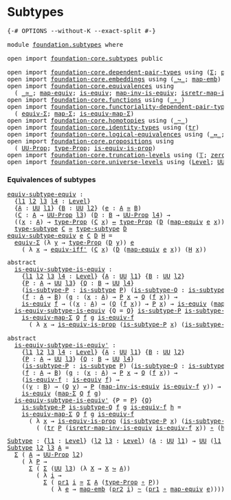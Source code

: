 # Subtypes

<pre class="Agda"><a id="21" class="Symbol">{-#</a> <a id="25" class="Keyword">OPTIONS</a> <a id="33" class="Pragma">--without-K</a> <a id="45" class="Pragma">--exact-split</a> <a id="59" class="Symbol">#-}</a>

<a id="64" class="Keyword">module</a> <a id="71" href="foundation.subtypes.html" class="Module">foundation.subtypes</a> <a id="91" class="Keyword">where</a>

<a id="98" class="Keyword">open</a> <a id="103" class="Keyword">import</a> <a id="110" href="foundation-core.subtypes.html" class="Module">foundation-core.subtypes</a> <a id="135" class="Keyword">public</a>

<a id="143" class="Keyword">open</a> <a id="148" class="Keyword">import</a> <a id="155" href="foundation-core.dependent-pair-types.html" class="Module">foundation-core.dependent-pair-types</a> <a id="192" class="Keyword">using</a> <a id="198" class="Symbol">(</a><a id="199" href="foundation-core.dependent-pair-types.html#502" class="Record">Σ</a><a id="200" class="Symbol">;</a> <a id="202" href="foundation-core.dependent-pair-types.html#592" class="Field">pr1</a><a id="205" class="Symbol">;</a> <a id="207" href="foundation-core.dependent-pair-types.html#604" class="Field">pr2</a><a id="210" class="Symbol">)</a>
<a id="212" class="Keyword">open</a> <a id="217" class="Keyword">import</a> <a id="224" href="foundation-core.embeddings.html" class="Module">foundation-core.embeddings</a> <a id="251" class="Keyword">using</a> <a id="257" class="Symbol">(</a><a id="258" href="foundation-core.embeddings.html#1062" class="Function Operator">_↪_</a><a id="261" class="Symbol">;</a> <a id="263" href="foundation-core.embeddings.html#1205" class="Function">map-emb</a><a id="270" class="Symbol">)</a>
<a id="272" class="Keyword">open</a> <a id="277" class="Keyword">import</a> <a id="284" href="foundation-core.equivalences.html" class="Module">foundation-core.equivalences</a> <a id="313" class="Keyword">using</a>
  <a id="321" class="Symbol">(</a> <a id="323" href="foundation-core.equivalences.html#1607" class="Function Operator">_≃_</a><a id="326" class="Symbol">;</a> <a id="328" href="foundation-core.equivalences.html#1807" class="Function">map-equiv</a><a id="337" class="Symbol">;</a> <a id="339" href="foundation-core.equivalences.html#1542" class="Function">is-equiv</a><a id="347" class="Symbol">;</a> <a id="349" href="foundation-core.equivalences.html#4173" class="Function">map-inv-is-equiv</a><a id="365" class="Symbol">;</a> <a id="367" href="foundation-core.equivalences.html#4381" class="Function">isretr-map-inv-is-equiv</a><a id="390" class="Symbol">)</a>
<a id="392" class="Keyword">open</a> <a id="397" class="Keyword">import</a> <a id="404" href="foundation-core.functions.html" class="Module">foundation-core.functions</a> <a id="430" class="Keyword">using</a> <a id="436" class="Symbol">(</a><a id="437" href="foundation-core.functions.html#407" class="Function Operator">_∘_</a><a id="440" class="Symbol">)</a>
<a id="442" class="Keyword">open</a> <a id="447" class="Keyword">import</a> <a id="454" href="foundation-core.functoriality-dependent-pair-types.html" class="Module">foundation-core.functoriality-dependent-pair-types</a> <a id="505" class="Keyword">using</a>
  <a id="513" class="Symbol">(</a> <a id="515" href="foundation-core.functoriality-dependent-pair-types.html#10421" class="Function">equiv-Σ</a><a id="522" class="Symbol">;</a> <a id="524" href="foundation-core.functoriality-dependent-pair-types.html#2434" class="Function">map-Σ</a><a id="529" class="Symbol">;</a> <a id="531" href="foundation-core.functoriality-dependent-pair-types.html#9993" class="Function">is-equiv-map-Σ</a><a id="545" class="Symbol">)</a>
<a id="547" class="Keyword">open</a> <a id="552" class="Keyword">import</a> <a id="559" href="foundation-core.homotopies.html" class="Module">foundation-core.homotopies</a> <a id="586" class="Keyword">using</a> <a id="592" class="Symbol">(</a><a id="593" href="foundation-core.homotopies.html#467" class="Function Operator">_~_</a><a id="596" class="Symbol">)</a>
<a id="598" class="Keyword">open</a> <a id="603" class="Keyword">import</a> <a id="610" href="foundation-core.identity-types.html" class="Module">foundation-core.identity-types</a> <a id="641" class="Keyword">using</a> <a id="647" class="Symbol">(</a><a id="648" href="foundation-core.identity-types.html#4583" class="Function">tr</a><a id="650" class="Symbol">)</a>
<a id="652" class="Keyword">open</a> <a id="657" class="Keyword">import</a> <a id="664" href="foundation-core.logical-equivalences.html" class="Module">foundation-core.logical-equivalences</a> <a id="701" class="Keyword">using</a> <a id="707" class="Symbol">(</a><a id="708" href="foundation-core.logical-equivalences.html#886" class="Function Operator">_↔_</a><a id="711" class="Symbol">;</a> <a id="713" href="foundation-core.logical-equivalences.html#1516" class="Function">equiv-iff&#39;</a><a id="723" class="Symbol">)</a>
<a id="725" class="Keyword">open</a> <a id="730" class="Keyword">import</a> <a id="737" href="foundation-core.propositions.html" class="Module">foundation-core.propositions</a> <a id="766" class="Keyword">using</a>
  <a id="774" class="Symbol">(</a> <a id="776" href="foundation-core.propositions.html#1322" class="Function">UU-Prop</a><a id="783" class="Symbol">;</a> <a id="785" href="foundation-core.propositions.html#1424" class="Function">type-Prop</a><a id="794" class="Symbol">;</a> <a id="796" href="foundation-core.propositions.html#3624" class="Function">is-equiv-is-prop</a><a id="812" class="Symbol">)</a>
<a id="814" class="Keyword">open</a> <a id="819" class="Keyword">import</a> <a id="826" href="foundation-core.truncation-levels.html" class="Module">foundation-core.truncation-levels</a> <a id="860" class="Keyword">using</a> <a id="866" class="Symbol">(</a><a id="867" href="foundation-core.truncation-levels.html#382" class="Datatype">𝕋</a><a id="868" class="Symbol">;</a> <a id="870" href="foundation-core.truncation-levels.html#479" class="Function">zero-𝕋</a><a id="876" class="Symbol">)</a>
<a id="878" class="Keyword">open</a> <a id="883" class="Keyword">import</a> <a id="890" href="foundation-core.universe-levels.html" class="Module">foundation-core.universe-levels</a> <a id="922" class="Keyword">using</a> <a id="928" class="Symbol">(</a><a id="929" href="Agda.Primitive.html#597" class="Postulate">Level</a><a id="934" class="Symbol">;</a> <a id="936" href="foundation-core.universe-levels.html#222" class="Primitive">UU</a><a id="938" class="Symbol">;</a> <a id="940" href="Agda.Primitive.html#780" class="Primitive">lsuc</a><a id="944" class="Symbol">;</a> <a id="946" href="Agda.Primitive.html#810" class="Primitive Operator">_⊔_</a><a id="949" class="Symbol">)</a>
</pre>
### Equivalences of subtypes

<pre class="Agda"><a id="equiv-subtype-equiv"></a><a id="994" href="foundation.subtypes.html#994" class="Function">equiv-subtype-equiv</a> <a id="1014" class="Symbol">:</a>
  <a id="1018" class="Symbol">{</a><a id="1019" href="foundation.subtypes.html#1019" class="Bound">l1</a> <a id="1022" href="foundation.subtypes.html#1022" class="Bound">l2</a> <a id="1025" href="foundation.subtypes.html#1025" class="Bound">l3</a> <a id="1028" href="foundation.subtypes.html#1028" class="Bound">l4</a> <a id="1031" class="Symbol">:</a> <a id="1033" href="Agda.Primitive.html#597" class="Postulate">Level</a><a id="1038" class="Symbol">}</a>
  <a id="1042" class="Symbol">{</a><a id="1043" href="foundation.subtypes.html#1043" class="Bound">A</a> <a id="1045" class="Symbol">:</a> <a id="1047" href="foundation-core.universe-levels.html#222" class="Primitive">UU</a> <a id="1050" href="foundation.subtypes.html#1019" class="Bound">l1</a><a id="1052" class="Symbol">}</a> <a id="1054" class="Symbol">{</a><a id="1055" href="foundation.subtypes.html#1055" class="Bound">B</a> <a id="1057" class="Symbol">:</a> <a id="1059" href="foundation-core.universe-levels.html#222" class="Primitive">UU</a> <a id="1062" href="foundation.subtypes.html#1022" class="Bound">l2</a><a id="1064" class="Symbol">}</a> <a id="1066" class="Symbol">(</a><a id="1067" href="foundation.subtypes.html#1067" class="Bound">e</a> <a id="1069" class="Symbol">:</a> <a id="1071" href="foundation.subtypes.html#1043" class="Bound">A</a> <a id="1073" href="foundation-core.equivalences.html#1607" class="Function Operator">≃</a> <a id="1075" href="foundation.subtypes.html#1055" class="Bound">B</a><a id="1076" class="Symbol">)</a>
  <a id="1080" class="Symbol">(</a><a id="1081" href="foundation.subtypes.html#1081" class="Bound">C</a> <a id="1083" class="Symbol">:</a> <a id="1085" href="foundation.subtypes.html#1043" class="Bound">A</a> <a id="1087" class="Symbol">→</a> <a id="1089" href="foundation-core.propositions.html#1322" class="Function">UU-Prop</a> <a id="1097" href="foundation.subtypes.html#1025" class="Bound">l3</a><a id="1099" class="Symbol">)</a> <a id="1101" class="Symbol">(</a><a id="1102" href="foundation.subtypes.html#1102" class="Bound">D</a> <a id="1104" class="Symbol">:</a> <a id="1106" href="foundation.subtypes.html#1055" class="Bound">B</a> <a id="1108" class="Symbol">→</a> <a id="1110" href="foundation-core.propositions.html#1322" class="Function">UU-Prop</a> <a id="1118" href="foundation.subtypes.html#1028" class="Bound">l4</a><a id="1120" class="Symbol">)</a> <a id="1122" class="Symbol">→</a>
  <a id="1126" class="Symbol">((</a><a id="1128" href="foundation.subtypes.html#1128" class="Bound">x</a> <a id="1130" class="Symbol">:</a> <a id="1132" href="foundation.subtypes.html#1043" class="Bound">A</a><a id="1133" class="Symbol">)</a> <a id="1135" class="Symbol">→</a> <a id="1137" href="foundation-core.propositions.html#1424" class="Function">type-Prop</a> <a id="1147" class="Symbol">(</a><a id="1148" href="foundation.subtypes.html#1081" class="Bound">C</a> <a id="1150" href="foundation.subtypes.html#1128" class="Bound">x</a><a id="1151" class="Symbol">)</a> <a id="1153" href="foundation-core.logical-equivalences.html#886" class="Function Operator">↔</a> <a id="1155" href="foundation-core.propositions.html#1424" class="Function">type-Prop</a> <a id="1165" class="Symbol">(</a><a id="1166" href="foundation.subtypes.html#1102" class="Bound">D</a> <a id="1168" class="Symbol">(</a><a id="1169" href="foundation-core.equivalences.html#1807" class="Function">map-equiv</a> <a id="1179" href="foundation.subtypes.html#1067" class="Bound">e</a> <a id="1181" href="foundation.subtypes.html#1128" class="Bound">x</a><a id="1182" class="Symbol">)))</a> <a id="1186" class="Symbol">→</a>
  <a id="1190" href="foundation-core.subtypes.html#2362" class="Function">type-subtype</a> <a id="1203" href="foundation.subtypes.html#1081" class="Bound">C</a> <a id="1205" href="foundation-core.equivalences.html#1607" class="Function Operator">≃</a> <a id="1207" href="foundation-core.subtypes.html#2362" class="Function">type-subtype</a> <a id="1220" href="foundation.subtypes.html#1102" class="Bound">D</a>
<a id="1222" href="foundation.subtypes.html#994" class="Function">equiv-subtype-equiv</a> <a id="1242" href="foundation.subtypes.html#1242" class="Bound">e</a> <a id="1244" href="foundation.subtypes.html#1244" class="Bound">C</a> <a id="1246" href="foundation.subtypes.html#1246" class="Bound">D</a> <a id="1248" href="foundation.subtypes.html#1248" class="Bound">H</a> <a id="1250" class="Symbol">=</a>
  <a id="1254" href="foundation-core.functoriality-dependent-pair-types.html#10421" class="Function">equiv-Σ</a> <a id="1262" class="Symbol">(λ</a> <a id="1265" href="foundation.subtypes.html#1265" class="Bound">y</a> <a id="1267" class="Symbol">→</a> <a id="1269" href="foundation-core.propositions.html#1424" class="Function">type-Prop</a> <a id="1279" class="Symbol">(</a><a id="1280" href="foundation.subtypes.html#1246" class="Bound">D</a> <a id="1282" href="foundation.subtypes.html#1265" class="Bound">y</a><a id="1283" class="Symbol">))</a> <a id="1286" href="foundation.subtypes.html#1242" class="Bound">e</a>
    <a id="1292" class="Symbol">(</a> <a id="1294" class="Symbol">λ</a> <a id="1296" href="foundation.subtypes.html#1296" class="Bound">x</a> <a id="1298" class="Symbol">→</a> <a id="1300" href="foundation-core.logical-equivalences.html#1516" class="Function">equiv-iff&#39;</a> <a id="1311" class="Symbol">(</a><a id="1312" href="foundation.subtypes.html#1244" class="Bound">C</a> <a id="1314" href="foundation.subtypes.html#1296" class="Bound">x</a><a id="1315" class="Symbol">)</a> <a id="1317" class="Symbol">(</a><a id="1318" href="foundation.subtypes.html#1246" class="Bound">D</a> <a id="1320" class="Symbol">(</a><a id="1321" href="foundation-core.equivalences.html#1807" class="Function">map-equiv</a> <a id="1331" href="foundation.subtypes.html#1242" class="Bound">e</a> <a id="1333" href="foundation.subtypes.html#1296" class="Bound">x</a><a id="1334" class="Symbol">))</a> <a id="1337" class="Symbol">(</a><a id="1338" href="foundation.subtypes.html#1248" class="Bound">H</a> <a id="1340" href="foundation.subtypes.html#1296" class="Bound">x</a><a id="1341" class="Symbol">))</a>
</pre>
<pre class="Agda"><a id="1357" class="Keyword">abstract</a>
  <a id="is-equiv-subtype-is-equiv"></a><a id="1368" href="foundation.subtypes.html#1368" class="Function">is-equiv-subtype-is-equiv</a> <a id="1394" class="Symbol">:</a>
    <a id="1400" class="Symbol">{</a><a id="1401" href="foundation.subtypes.html#1401" class="Bound">l1</a> <a id="1404" href="foundation.subtypes.html#1404" class="Bound">l2</a> <a id="1407" href="foundation.subtypes.html#1407" class="Bound">l3</a> <a id="1410" href="foundation.subtypes.html#1410" class="Bound">l4</a> <a id="1413" class="Symbol">:</a> <a id="1415" href="Agda.Primitive.html#597" class="Postulate">Level</a><a id="1420" class="Symbol">}</a> <a id="1422" class="Symbol">{</a><a id="1423" href="foundation.subtypes.html#1423" class="Bound">A</a> <a id="1425" class="Symbol">:</a> <a id="1427" href="foundation-core.universe-levels.html#222" class="Primitive">UU</a> <a id="1430" href="foundation.subtypes.html#1401" class="Bound">l1</a><a id="1432" class="Symbol">}</a> <a id="1434" class="Symbol">{</a><a id="1435" href="foundation.subtypes.html#1435" class="Bound">B</a> <a id="1437" class="Symbol">:</a> <a id="1439" href="foundation-core.universe-levels.html#222" class="Primitive">UU</a> <a id="1442" href="foundation.subtypes.html#1404" class="Bound">l2</a><a id="1444" class="Symbol">}</a>
    <a id="1450" class="Symbol">{</a><a id="1451" href="foundation.subtypes.html#1451" class="Bound">P</a> <a id="1453" class="Symbol">:</a> <a id="1455" href="foundation.subtypes.html#1423" class="Bound">A</a> <a id="1457" class="Symbol">→</a> <a id="1459" href="foundation-core.universe-levels.html#222" class="Primitive">UU</a> <a id="1462" href="foundation.subtypes.html#1407" class="Bound">l3</a><a id="1464" class="Symbol">}</a> <a id="1466" class="Symbol">{</a><a id="1467" href="foundation.subtypes.html#1467" class="Bound">Q</a> <a id="1469" class="Symbol">:</a> <a id="1471" href="foundation.subtypes.html#1435" class="Bound">B</a> <a id="1473" class="Symbol">→</a> <a id="1475" href="foundation-core.universe-levels.html#222" class="Primitive">UU</a> <a id="1478" href="foundation.subtypes.html#1410" class="Bound">l4</a><a id="1480" class="Symbol">}</a>
    <a id="1486" class="Symbol">(</a><a id="1487" href="foundation.subtypes.html#1487" class="Bound">is-subtype-P</a> <a id="1500" class="Symbol">:</a> <a id="1502" href="foundation-core.subtypes.html#1875" class="Function">is-subtype</a> <a id="1513" href="foundation.subtypes.html#1451" class="Bound">P</a><a id="1514" class="Symbol">)</a> <a id="1516" class="Symbol">(</a><a id="1517" href="foundation.subtypes.html#1517" class="Bound">is-subtype-Q</a> <a id="1530" class="Symbol">:</a> <a id="1532" href="foundation-core.subtypes.html#1875" class="Function">is-subtype</a> <a id="1543" href="foundation.subtypes.html#1467" class="Bound">Q</a><a id="1544" class="Symbol">)</a>
    <a id="1550" class="Symbol">(</a><a id="1551" href="foundation.subtypes.html#1551" class="Bound">f</a> <a id="1553" class="Symbol">:</a> <a id="1555" href="foundation.subtypes.html#1423" class="Bound">A</a> <a id="1557" class="Symbol">→</a> <a id="1559" href="foundation.subtypes.html#1435" class="Bound">B</a><a id="1560" class="Symbol">)</a> <a id="1562" class="Symbol">(</a><a id="1563" href="foundation.subtypes.html#1563" class="Bound">g</a> <a id="1565" class="Symbol">:</a> <a id="1567" class="Symbol">(</a><a id="1568" href="foundation.subtypes.html#1568" class="Bound">x</a> <a id="1570" class="Symbol">:</a> <a id="1572" href="foundation.subtypes.html#1423" class="Bound">A</a><a id="1573" class="Symbol">)</a> <a id="1575" class="Symbol">→</a> <a id="1577" href="foundation.subtypes.html#1451" class="Bound">P</a> <a id="1579" href="foundation.subtypes.html#1568" class="Bound">x</a> <a id="1581" class="Symbol">→</a> <a id="1583" href="foundation.subtypes.html#1467" class="Bound">Q</a> <a id="1585" class="Symbol">(</a><a id="1586" href="foundation.subtypes.html#1551" class="Bound">f</a> <a id="1588" href="foundation.subtypes.html#1568" class="Bound">x</a><a id="1589" class="Symbol">))</a> <a id="1592" class="Symbol">→</a>
    <a id="1598" href="foundation-core.equivalences.html#1542" class="Function">is-equiv</a> <a id="1607" href="foundation.subtypes.html#1551" class="Bound">f</a> <a id="1609" class="Symbol">→</a> <a id="1611" class="Symbol">((</a><a id="1613" href="foundation.subtypes.html#1613" class="Bound">x</a> <a id="1615" class="Symbol">:</a> <a id="1617" href="foundation.subtypes.html#1423" class="Bound">A</a><a id="1618" class="Symbol">)</a> <a id="1620" class="Symbol">→</a> <a id="1622" class="Symbol">(</a><a id="1623" href="foundation.subtypes.html#1467" class="Bound">Q</a> <a id="1625" class="Symbol">(</a><a id="1626" href="foundation.subtypes.html#1551" class="Bound">f</a> <a id="1628" href="foundation.subtypes.html#1613" class="Bound">x</a><a id="1629" class="Symbol">))</a> <a id="1632" class="Symbol">→</a> <a id="1634" href="foundation.subtypes.html#1451" class="Bound">P</a> <a id="1636" href="foundation.subtypes.html#1613" class="Bound">x</a><a id="1637" class="Symbol">)</a> <a id="1639" class="Symbol">→</a> <a id="1641" href="foundation-core.equivalences.html#1542" class="Function">is-equiv</a> <a id="1650" class="Symbol">(</a><a id="1651" href="foundation-core.functoriality-dependent-pair-types.html#2434" class="Function">map-Σ</a> <a id="1657" href="foundation.subtypes.html#1467" class="Bound">Q</a> <a id="1659" href="foundation.subtypes.html#1551" class="Bound">f</a> <a id="1661" href="foundation.subtypes.html#1563" class="Bound">g</a><a id="1662" class="Symbol">)</a>
  <a id="1666" href="foundation.subtypes.html#1368" class="Function">is-equiv-subtype-is-equiv</a> <a id="1692" class="Symbol">{</a><a id="1693" class="Argument">Q</a> <a id="1695" class="Symbol">=</a> <a id="1697" href="foundation.subtypes.html#1697" class="Bound">Q</a><a id="1698" class="Symbol">}</a> <a id="1700" href="foundation.subtypes.html#1700" class="Bound">is-subtype-P</a> <a id="1713" href="foundation.subtypes.html#1713" class="Bound">is-subtype-Q</a> <a id="1726" href="foundation.subtypes.html#1726" class="Bound">f</a> <a id="1728" href="foundation.subtypes.html#1728" class="Bound">g</a> <a id="1730" href="foundation.subtypes.html#1730" class="Bound">is-equiv-f</a> <a id="1741" href="foundation.subtypes.html#1741" class="Bound">h</a> <a id="1743" class="Symbol">=</a>
    <a id="1749" href="foundation-core.functoriality-dependent-pair-types.html#9993" class="Function">is-equiv-map-Σ</a> <a id="1764" href="foundation.subtypes.html#1697" class="Bound">Q</a> <a id="1766" href="foundation.subtypes.html#1726" class="Bound">f</a> <a id="1768" href="foundation.subtypes.html#1728" class="Bound">g</a> <a id="1770" href="foundation.subtypes.html#1730" class="Bound">is-equiv-f</a>
      <a id="1787" class="Symbol">(</a> <a id="1789" class="Symbol">λ</a> <a id="1791" href="foundation.subtypes.html#1791" class="Bound">x</a> <a id="1793" class="Symbol">→</a> <a id="1795" href="foundation-core.propositions.html#3624" class="Function">is-equiv-is-prop</a> <a id="1812" class="Symbol">(</a><a id="1813" href="foundation.subtypes.html#1700" class="Bound">is-subtype-P</a> <a id="1826" href="foundation.subtypes.html#1791" class="Bound">x</a><a id="1827" class="Symbol">)</a> <a id="1829" class="Symbol">(</a><a id="1830" href="foundation.subtypes.html#1713" class="Bound">is-subtype-Q</a> <a id="1843" class="Symbol">(</a><a id="1844" href="foundation.subtypes.html#1726" class="Bound">f</a> <a id="1846" href="foundation.subtypes.html#1791" class="Bound">x</a><a id="1847" class="Symbol">))</a> <a id="1850" class="Symbol">(</a><a id="1851" href="foundation.subtypes.html#1741" class="Bound">h</a> <a id="1853" href="foundation.subtypes.html#1791" class="Bound">x</a><a id="1854" class="Symbol">))</a>

<a id="1858" class="Keyword">abstract</a>
  <a id="is-equiv-subtype-is-equiv&#39;"></a><a id="1869" href="foundation.subtypes.html#1869" class="Function">is-equiv-subtype-is-equiv&#39;</a> <a id="1896" class="Symbol">:</a>
    <a id="1902" class="Symbol">{</a><a id="1903" href="foundation.subtypes.html#1903" class="Bound">l1</a> <a id="1906" href="foundation.subtypes.html#1906" class="Bound">l2</a> <a id="1909" href="foundation.subtypes.html#1909" class="Bound">l3</a> <a id="1912" href="foundation.subtypes.html#1912" class="Bound">l4</a> <a id="1915" class="Symbol">:</a> <a id="1917" href="Agda.Primitive.html#597" class="Postulate">Level</a><a id="1922" class="Symbol">}</a> <a id="1924" class="Symbol">{</a><a id="1925" href="foundation.subtypes.html#1925" class="Bound">A</a> <a id="1927" class="Symbol">:</a> <a id="1929" href="foundation-core.universe-levels.html#222" class="Primitive">UU</a> <a id="1932" href="foundation.subtypes.html#1903" class="Bound">l1</a><a id="1934" class="Symbol">}</a> <a id="1936" class="Symbol">{</a><a id="1937" href="foundation.subtypes.html#1937" class="Bound">B</a> <a id="1939" class="Symbol">:</a> <a id="1941" href="foundation-core.universe-levels.html#222" class="Primitive">UU</a> <a id="1944" href="foundation.subtypes.html#1906" class="Bound">l2</a><a id="1946" class="Symbol">}</a>
    <a id="1952" class="Symbol">{</a><a id="1953" href="foundation.subtypes.html#1953" class="Bound">P</a> <a id="1955" class="Symbol">:</a> <a id="1957" href="foundation.subtypes.html#1925" class="Bound">A</a> <a id="1959" class="Symbol">→</a> <a id="1961" href="foundation-core.universe-levels.html#222" class="Primitive">UU</a> <a id="1964" href="foundation.subtypes.html#1909" class="Bound">l3</a><a id="1966" class="Symbol">}</a> <a id="1968" class="Symbol">{</a><a id="1969" href="foundation.subtypes.html#1969" class="Bound">Q</a> <a id="1971" class="Symbol">:</a> <a id="1973" href="foundation.subtypes.html#1937" class="Bound">B</a> <a id="1975" class="Symbol">→</a> <a id="1977" href="foundation-core.universe-levels.html#222" class="Primitive">UU</a> <a id="1980" href="foundation.subtypes.html#1912" class="Bound">l4</a><a id="1982" class="Symbol">}</a>
    <a id="1988" class="Symbol">(</a><a id="1989" href="foundation.subtypes.html#1989" class="Bound">is-subtype-P</a> <a id="2002" class="Symbol">:</a> <a id="2004" href="foundation-core.subtypes.html#1875" class="Function">is-subtype</a> <a id="2015" href="foundation.subtypes.html#1953" class="Bound">P</a><a id="2016" class="Symbol">)</a> <a id="2018" class="Symbol">(</a><a id="2019" href="foundation.subtypes.html#2019" class="Bound">is-subtype-Q</a> <a id="2032" class="Symbol">:</a> <a id="2034" href="foundation-core.subtypes.html#1875" class="Function">is-subtype</a> <a id="2045" href="foundation.subtypes.html#1969" class="Bound">Q</a><a id="2046" class="Symbol">)</a>
    <a id="2052" class="Symbol">(</a><a id="2053" href="foundation.subtypes.html#2053" class="Bound">f</a> <a id="2055" class="Symbol">:</a> <a id="2057" href="foundation.subtypes.html#1925" class="Bound">A</a> <a id="2059" class="Symbol">→</a> <a id="2061" href="foundation.subtypes.html#1937" class="Bound">B</a><a id="2062" class="Symbol">)</a> <a id="2064" class="Symbol">(</a><a id="2065" href="foundation.subtypes.html#2065" class="Bound">g</a> <a id="2067" class="Symbol">:</a> <a id="2069" class="Symbol">(</a><a id="2070" href="foundation.subtypes.html#2070" class="Bound">x</a> <a id="2072" class="Symbol">:</a> <a id="2074" href="foundation.subtypes.html#1925" class="Bound">A</a><a id="2075" class="Symbol">)</a> <a id="2077" class="Symbol">→</a> <a id="2079" href="foundation.subtypes.html#1953" class="Bound">P</a> <a id="2081" href="foundation.subtypes.html#2070" class="Bound">x</a> <a id="2083" class="Symbol">→</a> <a id="2085" href="foundation.subtypes.html#1969" class="Bound">Q</a> <a id="2087" class="Symbol">(</a><a id="2088" href="foundation.subtypes.html#2053" class="Bound">f</a> <a id="2090" href="foundation.subtypes.html#2070" class="Bound">x</a><a id="2091" class="Symbol">))</a> <a id="2094" class="Symbol">→</a>
    <a id="2100" class="Symbol">(</a><a id="2101" href="foundation.subtypes.html#2101" class="Bound">is-equiv-f</a> <a id="2112" class="Symbol">:</a> <a id="2114" href="foundation-core.equivalences.html#1542" class="Function">is-equiv</a> <a id="2123" href="foundation.subtypes.html#2053" class="Bound">f</a><a id="2124" class="Symbol">)</a> <a id="2126" class="Symbol">→</a>
    <a id="2132" class="Symbol">((</a><a id="2134" href="foundation.subtypes.html#2134" class="Bound">y</a> <a id="2136" class="Symbol">:</a> <a id="2138" href="foundation.subtypes.html#1937" class="Bound">B</a><a id="2139" class="Symbol">)</a> <a id="2141" class="Symbol">→</a> <a id="2143" class="Symbol">(</a><a id="2144" href="foundation.subtypes.html#1969" class="Bound">Q</a> <a id="2146" href="foundation.subtypes.html#2134" class="Bound">y</a><a id="2147" class="Symbol">)</a> <a id="2149" class="Symbol">→</a> <a id="2151" href="foundation.subtypes.html#1953" class="Bound">P</a> <a id="2153" class="Symbol">(</a><a id="2154" href="foundation-core.equivalences.html#4173" class="Function">map-inv-is-equiv</a> <a id="2171" href="foundation.subtypes.html#2101" class="Bound">is-equiv-f</a> <a id="2182" href="foundation.subtypes.html#2134" class="Bound">y</a><a id="2183" class="Symbol">))</a> <a id="2186" class="Symbol">→</a>
    <a id="2192" href="foundation-core.equivalences.html#1542" class="Function">is-equiv</a> <a id="2201" class="Symbol">(</a><a id="2202" href="foundation-core.functoriality-dependent-pair-types.html#2434" class="Function">map-Σ</a> <a id="2208" href="foundation.subtypes.html#1969" class="Bound">Q</a> <a id="2210" href="foundation.subtypes.html#2053" class="Bound">f</a> <a id="2212" href="foundation.subtypes.html#2065" class="Bound">g</a><a id="2213" class="Symbol">)</a>
  <a id="2217" href="foundation.subtypes.html#1869" class="Function">is-equiv-subtype-is-equiv&#39;</a> <a id="2244" class="Symbol">{</a><a id="2245" class="Argument">P</a> <a id="2247" class="Symbol">=</a> <a id="2249" href="foundation.subtypes.html#2249" class="Bound">P</a><a id="2250" class="Symbol">}</a> <a id="2252" class="Symbol">{</a><a id="2253" href="foundation.subtypes.html#2253" class="Bound">Q</a><a id="2254" class="Symbol">}</a>
    <a id="2260" href="foundation.subtypes.html#2260" class="Bound">is-subtype-P</a> <a id="2273" href="foundation.subtypes.html#2273" class="Bound">is-subtype-Q</a> <a id="2286" href="foundation.subtypes.html#2286" class="Bound">f</a> <a id="2288" href="foundation.subtypes.html#2288" class="Bound">g</a> <a id="2290" href="foundation.subtypes.html#2290" class="Bound">is-equiv-f</a> <a id="2301" href="foundation.subtypes.html#2301" class="Bound">h</a> <a id="2303" class="Symbol">=</a>
    <a id="2309" href="foundation-core.functoriality-dependent-pair-types.html#9993" class="Function">is-equiv-map-Σ</a> <a id="2324" href="foundation.subtypes.html#2253" class="Bound">Q</a> <a id="2326" href="foundation.subtypes.html#2286" class="Bound">f</a> <a id="2328" href="foundation.subtypes.html#2288" class="Bound">g</a> <a id="2330" href="foundation.subtypes.html#2290" class="Bound">is-equiv-f</a>
      <a id="2347" class="Symbol">(</a> <a id="2349" class="Symbol">λ</a> <a id="2351" href="foundation.subtypes.html#2351" class="Bound">x</a> <a id="2353" class="Symbol">→</a> <a id="2355" href="foundation-core.propositions.html#3624" class="Function">is-equiv-is-prop</a> <a id="2372" class="Symbol">(</a><a id="2373" href="foundation.subtypes.html#2260" class="Bound">is-subtype-P</a> <a id="2386" href="foundation.subtypes.html#2351" class="Bound">x</a><a id="2387" class="Symbol">)</a> <a id="2389" class="Symbol">(</a><a id="2390" href="foundation.subtypes.html#2273" class="Bound">is-subtype-Q</a> <a id="2403" class="Symbol">(</a><a id="2404" href="foundation.subtypes.html#2286" class="Bound">f</a> <a id="2406" href="foundation.subtypes.html#2351" class="Bound">x</a><a id="2407" class="Symbol">))</a>
        <a id="2418" class="Symbol">(</a> <a id="2420" class="Symbol">(</a><a id="2421" href="foundation-core.identity-types.html#4583" class="Function">tr</a> <a id="2424" href="foundation.subtypes.html#2249" class="Bound">P</a> <a id="2426" class="Symbol">(</a><a id="2427" href="foundation-core.equivalences.html#4381" class="Function">isretr-map-inv-is-equiv</a> <a id="2451" href="foundation.subtypes.html#2290" class="Bound">is-equiv-f</a> <a id="2462" href="foundation.subtypes.html#2351" class="Bound">x</a><a id="2463" class="Symbol">))</a> <a id="2466" href="foundation-core.functions.html#407" class="Function Operator">∘</a> <a id="2468" class="Symbol">(</a><a id="2469" href="foundation.subtypes.html#2301" class="Bound">h</a> <a id="2471" class="Symbol">(</a><a id="2472" href="foundation.subtypes.html#2286" class="Bound">f</a> <a id="2474" href="foundation.subtypes.html#2351" class="Bound">x</a><a id="2475" class="Symbol">))))</a>
</pre>
<pre class="Agda"><a id="Subtype"></a><a id="2493" href="foundation.subtypes.html#2493" class="Function">Subtype</a> <a id="2501" class="Symbol">:</a> <a id="2503" class="Symbol">{</a><a id="2504" href="foundation.subtypes.html#2504" class="Bound">l1</a> <a id="2507" class="Symbol">:</a> <a id="2509" href="Agda.Primitive.html#597" class="Postulate">Level</a><a id="2514" class="Symbol">}</a> <a id="2516" class="Symbol">(</a><a id="2517" href="foundation.subtypes.html#2517" class="Bound">l2</a> <a id="2520" href="foundation.subtypes.html#2520" class="Bound">l3</a> <a id="2523" class="Symbol">:</a> <a id="2525" href="Agda.Primitive.html#597" class="Postulate">Level</a><a id="2530" class="Symbol">)</a> <a id="2532" class="Symbol">(</a><a id="2533" href="foundation.subtypes.html#2533" class="Bound">A</a> <a id="2535" class="Symbol">:</a> <a id="2537" href="foundation-core.universe-levels.html#222" class="Primitive">UU</a> <a id="2540" href="foundation.subtypes.html#2504" class="Bound">l1</a><a id="2542" class="Symbol">)</a> <a id="2544" class="Symbol">→</a> <a id="2546" href="foundation-core.universe-levels.html#222" class="Primitive">UU</a> <a id="2549" class="Symbol">(</a><a id="2550" href="foundation.subtypes.html#2504" class="Bound">l1</a> <a id="2553" href="Agda.Primitive.html#810" class="Primitive Operator">⊔</a> <a id="2555" href="Agda.Primitive.html#780" class="Primitive">lsuc</a> <a id="2560" href="foundation.subtypes.html#2517" class="Bound">l2</a> <a id="2563" href="Agda.Primitive.html#810" class="Primitive Operator">⊔</a> <a id="2565" href="Agda.Primitive.html#780" class="Primitive">lsuc</a> <a id="2570" href="foundation.subtypes.html#2520" class="Bound">l3</a><a id="2572" class="Symbol">)</a>
<a id="2574" href="foundation.subtypes.html#2493" class="Function">Subtype</a> <a id="2582" href="foundation.subtypes.html#2582" class="Bound">l2</a> <a id="2585" href="foundation.subtypes.html#2585" class="Bound">l3</a> <a id="2588" href="foundation.subtypes.html#2588" class="Bound">A</a> <a id="2590" class="Symbol">=</a>
  <a id="2594" href="foundation-core.dependent-pair-types.html#502" class="Record">Σ</a> <a id="2596" class="Symbol">(</a> <a id="2598" href="foundation.subtypes.html#2588" class="Bound">A</a> <a id="2600" class="Symbol">→</a> <a id="2602" href="foundation-core.propositions.html#1322" class="Function">UU-Prop</a> <a id="2610" href="foundation.subtypes.html#2582" class="Bound">l2</a><a id="2612" class="Symbol">)</a>
    <a id="2618" class="Symbol">(</a> <a id="2620" class="Symbol">λ</a> <a id="2622" href="foundation.subtypes.html#2622" class="Bound">P</a> <a id="2624" class="Symbol">→</a>
      <a id="2632" href="foundation-core.dependent-pair-types.html#502" class="Record">Σ</a> <a id="2634" class="Symbol">(</a> <a id="2636" href="foundation-core.dependent-pair-types.html#502" class="Record">Σ</a> <a id="2638" class="Symbol">(</a><a id="2639" href="foundation-core.universe-levels.html#222" class="Primitive">UU</a> <a id="2642" href="foundation.subtypes.html#2585" class="Bound">l3</a><a id="2644" class="Symbol">)</a> <a id="2646" class="Symbol">(λ</a> <a id="2649" href="foundation.subtypes.html#2649" class="Bound">X</a> <a id="2651" class="Symbol">→</a> <a id="2653" href="foundation.subtypes.html#2649" class="Bound">X</a> <a id="2655" href="foundation-core.embeddings.html#1062" class="Function Operator">↪</a> <a id="2657" href="foundation.subtypes.html#2588" class="Bound">A</a><a id="2658" class="Symbol">))</a>
        <a id="2669" class="Symbol">(</a> <a id="2671" class="Symbol">λ</a> <a id="2673" href="foundation.subtypes.html#2673" class="Bound">i</a> <a id="2675" class="Symbol">→</a>
          <a id="2687" href="foundation-core.dependent-pair-types.html#502" class="Record">Σ</a> <a id="2689" class="Symbol">(</a> <a id="2691" href="foundation-core.dependent-pair-types.html#592" class="Field">pr1</a> <a id="2695" href="foundation.subtypes.html#2673" class="Bound">i</a> <a id="2697" href="foundation-core.equivalences.html#1607" class="Function Operator">≃</a> <a id="2699" href="foundation-core.dependent-pair-types.html#502" class="Record">Σ</a> <a id="2701" href="foundation.subtypes.html#2588" class="Bound">A</a> <a id="2703" class="Symbol">(</a><a id="2704" href="foundation-core.propositions.html#1424" class="Function">type-Prop</a> <a id="2714" href="foundation-core.functions.html#407" class="Function Operator">∘</a> <a id="2716" href="foundation.subtypes.html#2622" class="Bound">P</a><a id="2717" class="Symbol">))</a>
            <a id="2732" class="Symbol">(</a> <a id="2734" class="Symbol">λ</a> <a id="2736" href="foundation.subtypes.html#2736" class="Bound">e</a> <a id="2738" class="Symbol">→</a> <a id="2740" href="foundation-core.embeddings.html#1205" class="Function">map-emb</a> <a id="2748" class="Symbol">(</a><a id="2749" href="foundation-core.dependent-pair-types.html#604" class="Field">pr2</a> <a id="2753" href="foundation.subtypes.html#2673" class="Bound">i</a><a id="2754" class="Symbol">)</a> <a id="2756" href="foundation-core.homotopies.html#467" class="Function Operator">~</a> <a id="2758" class="Symbol">(</a><a id="2759" href="foundation-core.dependent-pair-types.html#592" class="Field">pr1</a> <a id="2763" href="foundation-core.functions.html#407" class="Function Operator">∘</a> <a id="2765" href="foundation-core.equivalences.html#1807" class="Function">map-equiv</a> <a id="2775" href="foundation.subtypes.html#2736" class="Bound">e</a><a id="2776" class="Symbol">))))</a>
</pre>